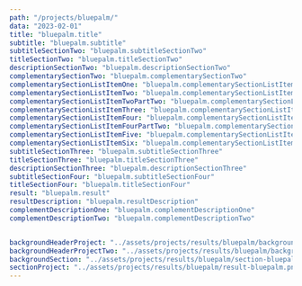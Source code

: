 ```yaml
---
path: "/projects/bluepalm/"
data: "2023-02-01"
title: "bluepalm.title"
subtitle: "bluepalm.subtitle"
subtitleSectionTwo: "bluepalm.subtitleSectionTwo"
titleSectionTwo: "bluepalm.titleSectionTwo"
descriptionSectionTwo: "bluepalm.descriptionSectionTwo"
complementarySectionTwo: "bluepalm.complementarySectionTwo"
complementarySectionListItemOne: "bluepalm.complementarySectionListItemOne"
complementarySectionListItemTwo: "bluepalm.complementarySectionListItemTwo"
complementarySectionListItemTwoPartTwo: "bluepalm.complementarySectionListItemTwoPartTwo"
complementarySectionListItemThree: "bluepalm.complementarySectionListItemThree"
complementarySectionListItemFour: "bluepalm.complementarySectionListItemFour"
complementarySectionListItemFourPartTwo: "bluepalm.complementarySectionListItemFourPartTwo"
complementarySectionListItemFive: "bluepalm.complementarySectionListItemFive"
complementarySectionListItemSix: "bluepalm.complementarySectionListItemSix"
subtitleSectionThree: "bluepalm.subtitleSectionThree"
titleSectionThree: "bluepalm.titleSectionThree"
descriptionSectionThree: "bluepalm.descriptionSectionThree"
subtitleSectionFour: "bluepalm.subtitleSectionFour"
titleSectionFour: "bluepalm.titleSectionFour"
result: "bluepalm.result"
resultDescription: "bluepalm.resultDescription"
complementDescriptionOne: "bluepalm.complementDescriptionOne"
complementDescriptionTwo: "bluepalm.complementDescriptionTwo"


backgroundHeaderProject: "../assets/projects/results/bluepalm/background-bluepalm-header.png"
backgroundHeaderProjectTwo: "../assets/projects/results/bluepalm/background-bluepalm2-header.png"
backgroundSection: "../assets/projects/results/bluepalm/section-bluepalm.png"
sectionProject: "../assets/projects/results/bluepalm/result-bluepalm.png"
---
```

